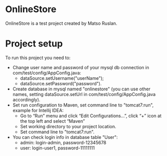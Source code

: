 # OnlineStore
OnlineStore is a test project created by Matso Ruslan.
# Project setup
To run this project you need to:
- Change user name and password of your mysql db connection in com/test/config/AppConfig.java:
  * dataSource.setUsername("userName");
  * dataSource.setPassword("password").
- Create database in mysql named "onlinestore" (you can use other names, setting dataSource.setUrl in com/test/config/AppConfig.java accordingly).
- Set run configuration to Maven, set command line to "tomcat7:run", example for Intellij IDEA:
  * Go to “Run” menu and click “Edit Configurations…”, click “+” icon at the top left and select “Maven”
  * Set working directory to your project location.
  * Set command line to "tomcat7:run".
- You can check login info in database table "User":
  - admin: login-admin, password-12345678
  - user: login-user1, password-11111111
